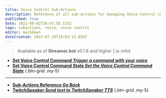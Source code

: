 ```yaml
---
title: Voice Control Sub-Actions
description: Reference of all sub-actions for managing Voice Control commands
published: true
date: 2022-08-02T16:47:55.115Z
tags: subactions, voice, voice control
editor: markdown
dateCreated: 2022-07-10T19:03:15.855Z
---
```


> Available as of **Streamer.bot** v0.1.8 and higher
{.is-info}

* [**Set Voice Control Command *Trigger a command with your voice***](/en/Sub-Actions/Set-Voice-Control-Command)
* [**Set Voice Control Command State *Set the Voice Control Command State***](/en/Sub-Actions/Set-Voice-Control-Command-State)
{.btn-grid .my-5}

---

- [<i class="mdi mdi-chevron-left"></i>**Sub-Actions Reference *Go Back***](/en/Sub-Actions)
- [<i class="mdi mdi-speaker text--twitch"></i> **TwitchSpeaker *Send text to TwitchSpeaker TTS***](/en/Sub-Actions/TwitchSpeaker/Speak)
{.btn-grid .my-5}